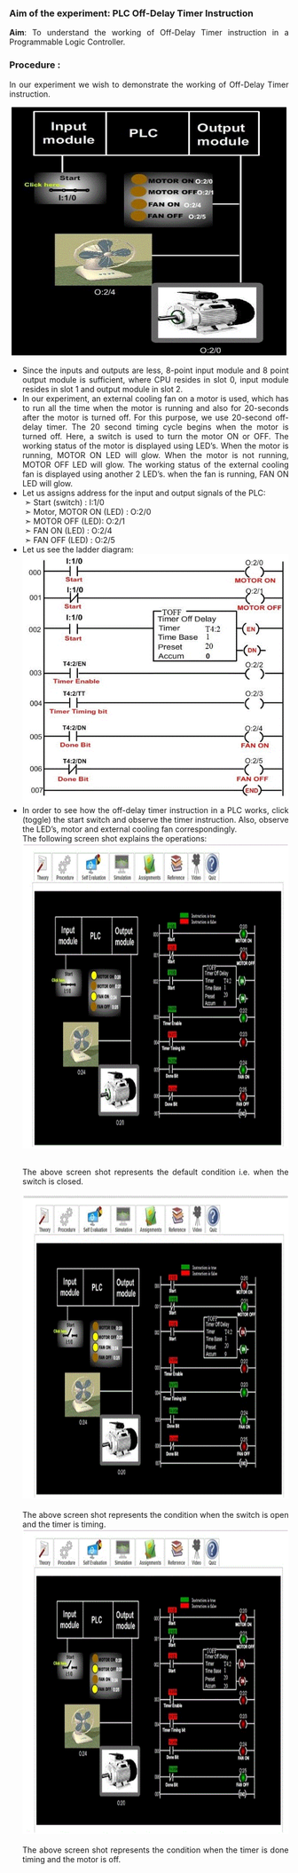 ### Aim of the experiment: PLC Off-Delay Timer Instruction

<p style="text-align: justify;">
<b>Aim</b>: To understand the working of Off-Delay Timer instruction in a Programmable Logic Controller.
</p>

### Procedure :
<p style="text-align: justify;">In our experiment we wish to demonstrate the working of Off-Delay Timer instruction.<br>
<center><img src="images/1.gif" height=450 width=500></center>
</p>

<ul type=disc style="text-align: justify;">
<li>Since the inputs and outputs are less, 8-point input module and 8 point output module is sufficient, where CPU resides in slot 0, input module resides in slot 1 and output module in slot 2. </li>

<li>In our experiment, an external cooling fan on a motor is used, which has to run all the time when the motor is running and also for 20-seconds after the motor is turned off. For this purpose, we use 20-second off-delay timer. The 20 second timing cycle begins when the motor is turned off. Here, a switch is used to turn the motor ON or OFF. The working status of the motor is displayed using LED’s. When the motor is running, MOTOR ON LED will glow. When the motor is not running, MOTOR OFF LED will glow. The working status of the external cooling fan is displayed using another 2 LED’s. when the fan is running, FAN ON LED will glow. </li>

<li> Let us assigns address for the input and output signals of the PLC: <br>
&nbsp;&#10147; Start (switch) : I:1/0  <br>
&nbsp;&#10147; Motor, MOTOR ON (LED) : O:2/0 <br>
&nbsp;&#10147; MOTOR OFF (LED): O:2/1  <br>
&nbsp;&#10147; FAN ON (LED) : O:2/4 <br>
&nbsp;&#10147; FAN OFF (LED) : O:2/5</li>


<li>Let us see the ladder diagram:<br>
<center><img src="images/2.gif" height=450 width=500></center>
</li>


<li>In order to see how the off-delay timer instruction in a PLC works, click (toggle) the start switch and observe the timer instruction. Also, observe the LED’s, motor and external cooling fan correspondingly.  <br>

</li>
The following screen shot explains the operations:<br>

<center><img src="images/3.gif" height=550 width=750></center><br>

The above screen shot represents the default condition i.e. when the switch is closed.<br>

<center><img src="images/4.gif" height=550 width=750></center><br>
The above screen shot represents the condition when the switch is open and the timer is timing.<br>

<center><img src="images/5.gif" height=550 width=750></center><br>
The above screen shot represents the condition when the timer is done timing and the motor is off.<br>

